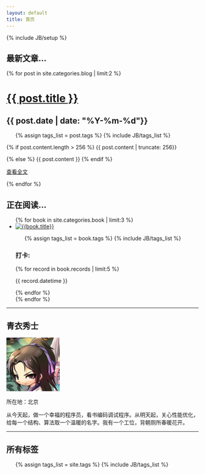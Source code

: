 ```yaml
---
layout: default
title: 首页
---
```

{% include JB/setup %}
<div class="row">
    <div class="span9">
        <h2>最新文章...</h2>
        {% for post in site.categories.blog | limit:2 %}
        <div class="well">
            <div class="row">
                <div class="span3 {% cycle 'pull-left','pull-right' %}">
                    <h1><a href="{{ post.url }}">{{ post.title }}</a></h1>
                    <h2>{{ post.date | date: "%Y-%m-%d"}}</h2>
                     <ul class="tag_box inline">
                        {% assign tags_list = post.tags %}
                        {% include JB/tags_list %}
                    </ul>
                </div>
                <div class="span5">
                    {% if post.content.length > 256 %}
                        {{ post.content | truncate: 256}} </p>
                    {% else %}
                        {{ post.content }}
                    {% endif %}
                    <p><a href="{{ post.url }}" class="btn btn-primary pull-right">查看全文</a></p>
                </div>
            </div>
        </div>
        {% endfor %}
        <h2>正在阅读...</h2>
        <div class="row-fluid">
            <ul class="thumbnails">
            {% for book in site.categories.book | limit:3 %}
                <li class="span3">
                    <div class="thumbnail">
                        <a href="{{ book.url }}" class="thumbnail"> 
                            <img style="width: 200px; height: 270px;" class="img-rounded" alt="{{book.title}}" src="book/covers/{{ book.cover }}">
                        </a>
                        <div class="caption">
                            <ul class="tag_box inline">
                                {% assign tags_list = book.tags %}
                                {% include JB/tags_list %}
                            </ul>
                            <h3>打卡:</h3>
                            {% for record in book.records | limit:5 %}
                            <p>{{ record.datetime }}</p>
                            {% endfor %}
                        </div>
                    </div>
                </li>
            {% endfor %}
            </ul>
        </div>
    </div>
    <div class="span3">
        <hr>
        <div class="span3">
            <h2>青衣秀士</h2>
                <img src="images/hqingyi.jpg" style="width:140px;height:140px" class="img-rounded">
                <div class="caption">
                    <p>所在地：北京</p>
                    <p>从今天起，做一个幸福的程序员，看书编码调试程序。从明天起，关心性能优化，给每一个结构、算法取一个温暖的名字。我有一个工位，背朝厕所春暖花开。</p>
                </div>
        </div>
        <hr>
        <div class="span3">
            <h2>所有标签</h2>
            <ul class="tag_box inline">
            {% assign tags_list = site.tags %}
            {% include JB/tags_list %}
            </ul>
        </div>
    </div>
</div>


